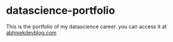 # datascience-portfolio
This is the portfolio of my datascience career.
you can access it at [abhisekdevblog.com](http://abhisekdevblog.com)
